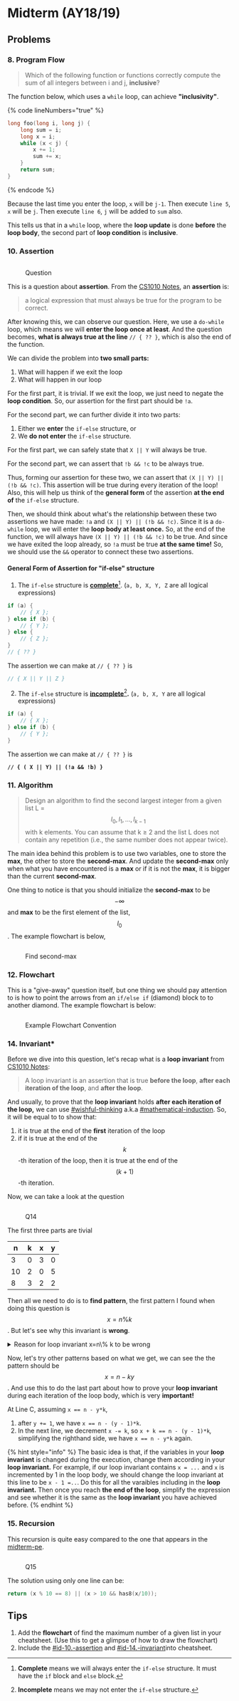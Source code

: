 # Midterm (AY18/19)

## Problems

### 8. Program Flow

> Which of the following function or functions correctly compute the sum of all integers between i and j, **inclusive**?

The function below, which uses a `while` loop, can achieve **"inclusivity"**.

{% code lineNumbers="true" %}
```c
long foo(long i, long j) {
    long sum = i;
    long x = i;
    while (x < j) {
        x += 1;
        sum += x;
    }
    return sum;
}
```
{% endcode %}

Because the  last time you enter the loop, `x` will be `j-1`. Then execute `line 5`, `x` will be `j`. Then execute `line 6`, `j` will be added to `sum` also.

This tells us that in a `while` loop, where the **loop update** is done **before** the **loop body**, the second part of **loop condition** is **inclusive**.

### 10. Assertion

<figure><img src="../../.gitbook/assets/Midterm-1819-Q10.png" alt=""><figcaption><p>Question</p></figcaption></figure>

This is a question about **assertion**. From the [CS1010 Notes](https://nus-cs1010.github.io/2425-s1/notes/10-assert.html#what-is-assertion), an **assertion** is:

> a logical expression that must always be true for the program to be correct.

After knowing this, we can observe our question. Here, we use a `do-while` loop, which means we will **enter the loop once at least**. And the question becomes, **what is always true at the line** `// { ?? }`, which is also the end of the function.

We can divide the problem into **two small parts:**

1. What will happen if we exit the loop
2. What will happen in our loop

For the first part, it is trivial. If we exit the loop, we just need to negate the **loop condition**. So, our assertion for the first part should be `!a`.

For the second part, we can further divide it into two parts:

1. Either we **enter** the `if-else` structure, or
2. We **do not enter** the `if-else` structure.

For the first part, we can safely state that `X || Y` will always be true.&#x20;

For the second part, we can assert that `!b && !c` to be always true.

Thus, forming our assertion for these two, we can assert that `(X || Y) || (!b && !c)`. This assertion will be true during every iteration of the loop! Also, this will help us think of the **general form** of the assertion **at the end of** the `if-else` structure.

Then, we should think about what's the relationship between these two assertions we have made: `!a` and `(X || Y) || (!b && !c)`. Since it is a `do-while` loop, we will enter the **loop body at least once.** So, at the end of the function, we will always have `(X || Y) || (!b && !c)` to be true. And since we have exited the loop already, so `!a` must be true **at the same time!** So, we should use the `&&` operator to connect these two assertions.

#### General Form of Assertion for "if-else" structure

1. The `if-else` structure is [**complete**](#user-content-fn-1)[^1]. (`a, b, X, Y, Z` are all logical expressions)

```c
if (a) {
    // { X };
} else if (b) {
    // { Y };
} else {
    // { Z };
}
// { ?? }
```

The assertion we can make at `// { ?? }` is

```c
// { X || Y || Z }
```

2. The `if-else` structure is [**incomplete**](#user-content-fn-2)[^2]**.** (`a, b, X, Y` are all logical expressions)

```c
if (a) {
    // { X };
} else if (b) {
    // { Y };
}

```

The assertion we can make at `// { ?? }` is

<pre class="language-c"><code class="lang-c"><strong>// { ( X || Y) || (!a &#x26;&#x26; !b) }
</strong></code></pre>

### 11. Algorithm

> Design an algorithm to find the second largest integer from a given list L = $$l_0, l_1, \dots,l_{k-1}$$ with k elements. You can assume that k ≥ 2 and the list L does not contain any repetition (i.e., the same number does not appear twice).

The main idea behind this problem is to use two variables, one to store the **max**, the other to store the **second-max**. And update the **second-max** only when what you have encountered is a **max** or if it is not the **max**, it is bigger than the current **second-max**.

One thing to notice is that you should initialize the **second-max** to be $$-\infty$$ and **max** to be the first element of the list, $$l_0$$. The example flowchart is below,

<figure><img src="../../.gitbook/assets/Midterm-1819-Q11.png" alt=""><figcaption><p>Find second-max</p></figcaption></figure>

### 12. Flowchart

This is a "give-away" question itself, but one thing we should pay attention to is how to point the arrows from an `if/else if` (diamond) block to to another diamond. The example flowchart is below:

<figure><img src="../../.gitbook/assets/Midterm-1819-Q12.png" alt=""><figcaption><p>Example Flowchart Convention</p></figcaption></figure>

### 14. Invariant\*&#x20;

Before we dive into this question, let's recap what is a **loop invariant** from [CS1010 Notes](https://nus-cs1010.github.io/2425-s1/notes/12-invariant.html#loop-invariant):

> A loop invariant is an assertion that is true **before the loop**, **after each iteration of the loop**, and **after the loop**.

And usually, to prove that the **loop invariant** holds **after each iteration of the loop,** we can use [#wishful-thinking](../../lec-tut-lab-exes/lab/lab-02.md#wishful-thinking "mention") a.k.a [#mathematical-induction](../../lec-tut-lab-exes/lab/lab-02.md#mathematical-induction "mention"). So, it will be equal to to show that:

1. it is true at the end of the **first** iteration of the loop
2. if it is true at the end of the $$k$$-th iteration of the loop, then it is true at the end of the $$(k+1)$$-th iteration.

Now, we can take a look at the question

<figure><img src="../../.gitbook/assets/Midterm-1819-Q14.png" alt=""><figcaption><p>Q14</p></figcaption></figure>

The first three parts are tivial

<table><thead><tr><th data-type="number">n</th><th data-type="number">k</th><th data-type="number">x</th><th data-type="number">y</th></tr></thead><tbody><tr><td>3</td><td>0</td><td>3</td><td>0</td></tr><tr><td>10</td><td>2</td><td>0</td><td>5</td></tr><tr><td>8</td><td>3</td><td>2</td><td>2</td></tr></tbody></table>

Then all we need to do is to **find pattern**, the first pattern I found when doing this question is $$x=n\%k$$. But let's see why this invariant is **wrong**.

<details>

<summary>Reason for loop invariant <span class="math">x=n\% k</span> to be wrong</summary>

Take a look at our loop, the **loop condition** is $$x \geq k$$. So, if our input are two **negative numbers** (let's say `n = -16, k = -4`), based on this program, our `x` will remain the same as `n` and `y` will remain the same as `0`. But according to the definition of the **loop invariant**, it must hold true before we enter the loop. And before we enter the loop, our loop invariant is $$x=n\%k=-16 ~\% -4=0$$, but our program says `x` will remain the same as `n`, which means `x` should be -1&#x36;**.** Contradiction! So, our loop invariant $$x=n\%k$$ is incorrect.

</details>

Now, let's try other patterns based on what we get, we can see the the pattern should be $$x=n-ky$$. And use this to do the last part about how to prove your **loop invariant** during each iteration of the loop body, which is very **important!**

At Line C, assuming `x == n ­- y*k`,

1. after `y += 1`, we have `x == n ­- (y­ - 1)*k`.
2. In the next line, we decrement `x ­-= k`, so `x + k == n ­- (y - ­1)*k`_,_ simplifying the righthand side, we have `x == n­ - y*k` again.

{% hint style="info" %}
The basic idea is that, if the variables in your **loop invariant** is changed during the execution,  change them according in your **loop invariant.** For example, if our loop invariant contains `x = ...` and `x` is incremented by 1 in the loop body, we should change the loop invariant at this line to be `x - 1 =..`. Do this for all the varaibles including in the **loop invariant.** Then once you reach **the end of the loop**, simplify the expression and see whether it is the same as the **loop invariant** you have achieved before.
{% endhint %}

### 15. Recursion

This recursion is quite easy compared to the one that appears in the [midterm-pe](../midterm-pe/ "mention").

<figure><img src="../../.gitbook/assets/Midterm-1819-Q15.png" alt=""><figcaption><p>Q15</p></figcaption></figure>

The solution using only one line can be:

```c
return (x % 10 == 8) || (x > 10 && has8(x/10));
```

## Tips

1. Add the **flowchart** of find the maximum number of a given list in your cheatsheet. (Use this to get a glimpse of how to draw the flowchart)
2. Include the [#id-10.-assertion](midterm-ay18-19.md#id-10.-assertion "mention") and [#id-14.-invariant](midterm-ay18-19.md#id-14.-invariant "mention")into cheatsheet.

[^1]: **Complete** means we will always enter the `if-else` structure. It must have the `if` block and `else` block.

[^2]: **Incomplete** means we may not enter the `if-else` structure.
